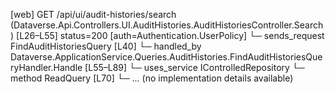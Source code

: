 [web] GET /api/ui/audit-histories/search  (Dataverse.Api.Controllers.UI.AuditHistories.AuditHistoriesController.Search)  [L26–L55] status=200 [auth=Authentication.UserPolicy]
  └─ sends_request FindAuditHistoriesQuery [L40]
    └─ handled_by Dataverse.ApplicationService.Queries.AuditHistories.FindAuditHistoriesQueryHandler.Handle [L55–L89]
      └─ uses_service IControlledRepository<AuditHistory>
        └─ method ReadQuery [L70]
          └─ ... (no implementation details available)

